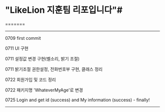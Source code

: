 # "LikeLion 지훈팀 리포입니다"#
=======

***
 0709 first commit
 
 0711 UI 구현
 
 0711 설정값 변경 구현(벨소리, 밝기 조절)
 
 0711 밝기조절 권한설정, 전화번호부 구현, 클래스 정리
 
 0722 회원가입 및 코드 정리
 
 0722 패키지명 'WhateverMyAge'로 변경
 
 0725 Login and get id (success) and My information (success) - finally!
***






